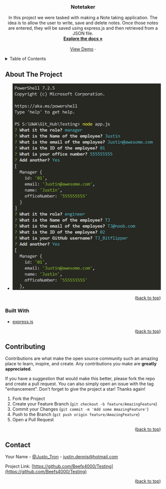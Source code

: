 <div id="top"></div>

<h3 align="center">Notetaker</h3>

  <p align="center">
    In this project we were tasked with making a Note taking application. The idea is to allow the user to write, save and delete notes. Once those notes are entered, they will be saved using express.js and then retrieved from a JSON file.
    <br />
    <a href="https://github.com/Beefs4000/Noteteker"><strong>Explore the docs »</strong></a>
    <br />
    <br />
    <a href="https://beefs4000-notetaker.herokuapp.com/">View Demo</a>
    ·
    </p>
</div>



<!-- TABLE OF CONTENTS -->
<details>
  <summary>Table of Contents</summary>
  <ol>
    <li>
      <a href="#about-the-project">About The Project</a>
      <ul>
        <li><a href="#built-with">Built With</a></li>
      </ul>
    </li>
    <li><a href="#contributing">Contributing</a></li>
    <li><a href="#contact">Contact</a></li>
  </ol>
</details>



<!-- ABOUT THE PROJECT -->
## About The Project

* ![Entering Details](https://github.com/Beefs4000/Testing/blob/2f44880ff890ff16fefa2cf80de23a47dff3689d/Testing/Assets/Sreenshot1%20.jpg)

<p align="right">(<a href="#top">back to top</a>)</p>



### Built With

* [express.js](https://expressjs.com/)

<p align="right">(<a href="#top">back to top</a>)</p>




<!-- CONTRIBUTING -->
## Contributing

Contributions are what make the open source community such an amazing place to learn, inspire, and create. Any contributions you make are **greatly appreciated**.

If you have a suggestion that would make this better, please fork the repo and create a pull request. You can also simply open an issue with the tag "enhancement".
Don't forget to give the project a star! Thanks again!

1. Fork the Project
2. Create your Feature Branch (`git checkout -b feature/AmazingFeature`)
3. Commit your Changes (`git commit -m 'Add some AmazingFeature'`)
4. Push to the Branch (`git push origin feature/AmazingFeature`)
5. Open a Pull Request

<p align="right">(<a href="#top">back to top</a>)</p>

<!-- CONTACT -->
## Contact

Your Name - [@Justo_Tron](https://twitter.com/Justo_Tron) - justin.dennis@hotmail.com

Project Link: [https://github.com/Beefs4000/Testing](https://github.com/Beefs4000/Testing)

<p align="right">(<a href="#top">back to top</a>)</p>
